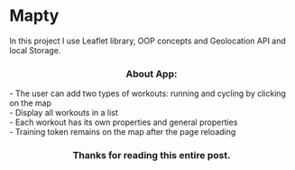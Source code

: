 # Mapty

In this project I use Leaflet library, OOP concepts and Geolocation API and local Storage.

<h3 align="center">About App:</h3>
<div>- The user can add two types of workouts: running and cycling by clicking on the map</div>
<div>- Display all workouts in a list</div>
<div>- Each workout has its own properties and general properties</div>
<div>- Training token remains on the map after the page reloading</div>

<h3 align="center">Thanks for reading this entire post.</h3>

